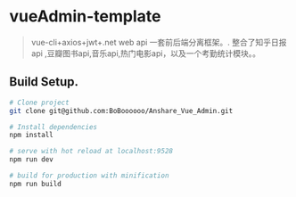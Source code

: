 ﻿# vueAdmin-template

> vue-cli+axios+jwt+.net web api 一套前后端分离框架。.
整合了知乎日报api ,豆瓣图书api,音乐api,热门电影api，以及一个考勤统计模块。。

## Build Setup.

``` bash
# Clone project
git clone git@github.com:BoBoooooo/Anshare_Vue_Admin.git

# Install dependencies
npm install

# serve with hot reload at localhost:9528
npm run dev

# build for production with minification
npm run build

